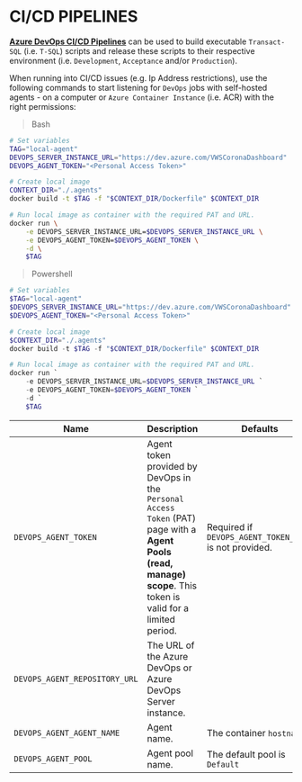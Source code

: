 # **CI/CD PIPELINES**

**[Azure DevOps CI/CD Pipelines](../.devops)** can be used to build executable `Transact-SQL` (i.e. `T-SQL`) scripts and release these scripts to their respective environment (i.e. `Development`, `Acceptance` and/or `Production`).

When running into CI/CD issues (e.g. Ip Address restrictions), use the following commands to start listening for `DevOps` jobs with self-hosted agents - on a computer or `Azure Container Instance` (i.e. ACR)  with the right permissions:

> Bash

```bash
# Set variables
TAG="local-agent"
DEVOPS_SERVER_INSTANCE_URL="https://dev.azure.com/VWSCoronaDashboard"
DEVOPS_AGENT_TOKEN="<Personal Access Token>"

# Create local image
CONTEXT_DIR="./.agents"
docker build -t $TAG -f "$CONTEXT_DIR/Dockerfile" $CONTEXT_DIR

# Run local image as container with the required PAT and URL.
docker run \
    -e DEVOPS_SERVER_INSTANCE_URL=$DEVOPS_SERVER_INSTANCE_URL \
    -e DEVOPS_AGENT_TOKEN=$DEVOPS_AGENT_TOKEN \
    -d \
    $TAG
```

> Powershell

```powershell
# Set variables
$TAG="local-agent"
$DEVOPS_SERVER_INSTANCE_URL="https://dev.azure.com/VWSCoronaDashboard"
$DEVOPS_AGENT_TOKEN="<Personal Access Token>"

# Create local image
$CONTEXT_DIR="./.agents"
docker build -t $TAG -f "$CONTEXT_DIR/Dockerfile" $CONTEXT_DIR

# Run local image as container with the required PAT and URL.
docker run `
    -e DEVOPS_SERVER_INSTANCE_URL=$DEVOPS_SERVER_INSTANCE_URL `
    -e DEVOPS_AGENT_TOKEN=$DEVOPS_AGENT_TOKEN `
    -d `
    $TAG
```

|Name|Description|Defaults|
|--|--|--|
|`DEVOPS_AGENT_TOKEN`|Agent token provided by DevOps in the `Personal Access Token` (PAT) page with a **Agent Pools (read, manage) scope**. This token is valid for a limited period.|Required if `DEVOPS_AGENT_TOKEN_FILE` is not provided.|
|`DEVOPS_AGENT_REPOSITORY_URL`|The URL of the Azure DevOps or Azure DevOps Server instance.||
|`DEVOPS_AGENT_AGENT_NAME`|Agent name.|The container `hostname`|
|`DEVOPS_AGENT_POOL`|Agent pool name.|The default pool is `Default`|